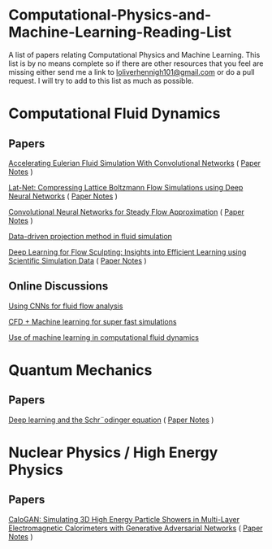 # Computational-Physics-and-Machine-Learning-Reading-List

A list of papers relating Computational Physics and Machine Learning. This list is by no means complete so if there are other resources that you feel are missing either send me a link to loliverhennigh101@gmail.com or do a pull request. I will try to add to this list as much as possible.

# Computational Fluid Dynamics

## Papers

[Accelerating Eulerian Fluid Simulation With Convolutional Networks](https://arxiv.org/pdf/1607.03597.pdf) ( [Paper Notes](notes/Accelerating-Eulerian-Fluid-Simulation-With-Convolutional-Networks.md) )

[Lat-Net: Compressing Lattice Boltzmann Flow Simulations using Deep Neural Networks](https://arxiv.org/pdf/1705.09036.pdf) ( [Paper Notes](notes/Lat-Net:-Compressing-Lattice-Boltzmann-Flow-Simulations-using-Deep-Neural-Networks.md) )


[Convolutional Neural Networks for Steady Flow Approximation](https://autodeskresearch.com/publications/convolutional-neural-networks-steady-flow-approximation) ( [Paper Notes](notes/Convolutional-Neural-Networks-for-Steady-Flow-Approximation.md) )

[Data-driven projection method in fluid simulation](http://onlinelibrary.wiley.com/doi/10.1002/cav.1695/full)

[Deep Learning for Flow Sculpting: Insights into Efficient Learning using Scientific Simulation Data](https://www.nature.com/articles/srep46368) ( [Paper Notes](notes/Deep-Learning-for-Flow-Sculpting:-Insights-into-Efficient-Learning-using-Scientific-Simulation-Data.md) )


## Online Discussions

[Using CNNs for fluid flow analysis](https://www.reddit.com/r/MachineLearning/comments/5d70it/discussion_using_cnns_for_fluid_flow_analysis/?st=j6ibnq5r&sh=bf9e9f73)

[CFD + Machine learning for super fast simulations](https://www.reddit.com/r/CFD/comments/5n91uz/cfd_machine_learning_for_super_fast_simulations/?st=j6iayhgh&sh=da62f296)

[Use of machine learning in computational fluid dynamics](https://scicomp.stackexchange.com/questions/20644/use-of-machine-learning-in-computational-fluid-dynamics)

# Quantum Mechanics

## Papers

[Deep learning and the Schr¨odinger equation](https://arxiv.org/pdf/1703.01361.pdf) ( [Paper Notes](notes/Deep-learning-and-the-Schrodinger-equation.md) )

# Nuclear Physics /  High Energy Physics

## Papers

[CaloGAN: Simulating 3D High Energy Particle Showers in Multi-Layer Electromagnetic Calorimeters with Generative Adversarial Networks](https://arxiv.org/abs/1705.02355) ( [Paper Notes](notes/CaloGAN:-Simulating-3D-High-Energy-Particle-Showers-in-Multi-Layer-Electromagnetic-Calorimeters-with-Generative-Adversarial-Networks.md) )


